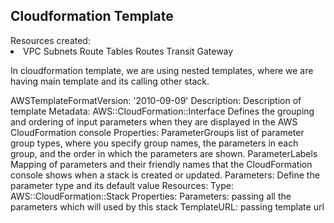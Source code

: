 <h2>Cloudformation Template</h2>
Resources created:<br>
<li>
    VPC
    Subnets
    Route Tables
    Routes
    Transit Gateway 
</li>

In cloudformation template, we are using nested templates, where we are having main template and its calling other stack.

AWSTemplateFormatVersion: '2010-09-09'
Description: Description of template
Metadata: 
    AWS::CloudFormation::Interface 
      Defines the grouping and ordering of input parameters when they are displayed in the AWS CloudFormation console
      Properties:
         ParameterGroups
            list of parameter group types, where you specify group names, the parameters in each group, and the order in which the parameters are shown. 
         ParameterLabels
            Mapping of parameters and their friendly names that the CloudFormation console shows when a stack is created or updated.
Parameters:
   Define the parameter type and its default value
Resources:
    Type: AWS::CloudFormation::Stack
    Properties:
      Parameters: passing all the parameters which will used by this stack
    TemplateURL: passing template url

